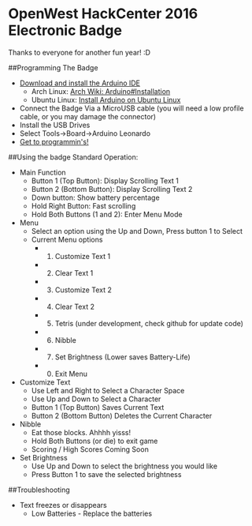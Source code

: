 # OpenWest HackCenter 2016 Electronic Badge
Thanks to everyone for another fun year! :D

##Programming The Badge 
- [Download and install the Arduino IDE](https://www.arduino.cc/en/Main/Software)
  - Arch Linux: [Arch Wiki: Arduino#Installation](https://wiki.archlinux.org/index.php/Arduino#Installation)
  - Ubuntu Linux: [Install Arduino on Ubuntu Linux](http://playground.arduino.cc/Linux/Ubuntu)
- Connect the Badge Via a MicroUSB cable (you will need a low profile cable, or you may damage the connector)
- Install the USB Drives
- Select Tools->Board->Arduino Leonardo
- [Get to programmin's!](https://www.arduino.cc/en/Tutorial/HomePage)

##Using the badge
Standard Operation:
- Main Function
    - Button 1 (Top Button): Display Scrolling Text 1
    - Button 2 (Bottom Button): Display Scrolling Text 2
    - Down button: Show battery percentage
    - Hold Right Button: Fast scrolling
    - Hold Both Buttons (1 and 2): Enter Menu Mode
- Menu
    - Select an option using the Up and Down, Press button 1 to Select
	- Current Menu options
		- 1) Customize Text 1
		- 2) Clear Text 1
		- 3) Customize Text 2
		- 4) Clear Text 2
		- 5) Tetris (under development, check github for update code)
		- 6) Nibble
		- 7) Set Brightness (Lower saves Battery-Life)
		- 0) Exit Menu
- Customize Text
	- Use Left and Right to Select a Character Space
	- Use Up and Down to Select a Character
	- Button 1 (Top Button) Saves Current Text
	- Button 2 (Bottom Button) Deletes the Current Character
- Nibble
	- Eat those blocks. Ahhhh yisss!
	- Hold Both Buttons (or die) to exit game
	- Scoring / High Scores Coming Soon
- Set Brightness
	- Use Up and Down to select the brightness you would like
	- Press Button 1 to save the selected brightness

##Troubleshooting
- Text freezes or disappears
	- Low Batteries - Replace the batteries
